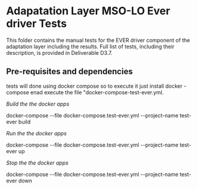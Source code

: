 # Adapatation Layer MSO-LO Ever driver Tests

This folder contains the manual tests for the EVER driver component of the adaptation layer including the results.
Full list of tests, including their description, is provided in Deliverable D3.7.

## Pre-requisites and dependencies

tests will done using docker compose so to execute it just install docker -compose enad execute the file "docker-compose-test-ever.yml.

*Build the the docker apps*

docker-compose --file docker-compose.test-ever.yml --project-name test-ever build

*Run the the docker apps*

docker-compose --file docker-compose.test-ever.yml --project-name test-ever up

*Stop the the docker apps*

docker-compose --file docker-compose.test-ever.yml --project-name test-ever down
